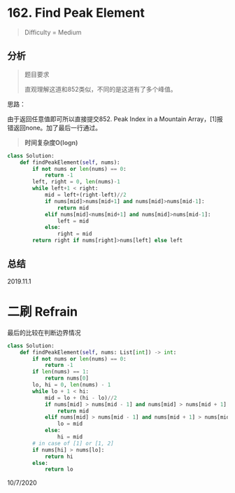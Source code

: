 # 162. Find Peak Element
> Difficulty = Medium

## 分析

> 题目要求
> 
> 直观理解这道和852类似，不同的是这道有了多个峰值。

思路：

由于返回任意值即可所以直接提交852. Peak Index in a Mountain Array，[1]报错返回none。加了最后一行通过。

> **时间复杂度O(logn)**

```python
class Solution:
    def findPeakElement(self, nums):
        if not nums or len(nums) == 0:
            return -1
        left, right = 0, len(nums)-1
        while left+1 < right:
            mid = left+(right-left)//2
            if nums[mid]>nums[mid+1] and nums[mid]>nums[mid-1]:
                return mid
            elif nums[mid]<nums[mid+1] and nums[mid]>nums[mid-1]:
                left = mid
            else:
                right = mid
        return right if nums[right]>nums[left] else left
```

## 总结


2019.11.1


# 二刷 Refrain

最后的比较在判断边界情况

```python
class Solution:
    def findPeakElement(self, nums: List[int]) -> int:
        if not nums or len(nums) == 0:
            return -1
        if len(nums) == 1:
            return nums[0]
        lo, hi = 0, len(nums) - 1
        while lo + 1 < hi:
            mid = lo + (hi - lo)//2
            if nums[mid] > nums[mid - 1] and nums[mid] > nums[mid + 1]:
                return mid
            elif nums[mid] > nums[mid - 1] and nums[mid + 1] > nums[mid]:
                lo = mid
            else:
                hi = mid
        # in case of [1] or [1, 2]
        if nums[hi] > nums[lo]:
            return hi
        else:
            return lo
```

10/7/2020